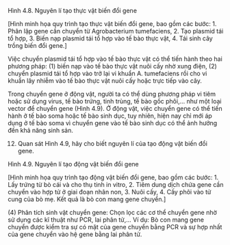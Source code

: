 Hình 4.8. Nguyên lí tạo thực vật biến đổi gene

[Hình minh họa quy trình tạo thực vật biến đổi gene, bao gồm các bước: 1. Phân lập gene cần chuyển từ Agrobacterium tumefaciens, 2. Tạo plasmid tái tổ hợp, 3. Biến nạp plasmid tái tổ hợp vào tế bào thực vật, 4. Tái sinh cây trồng biến đổi gene.]

Việc chuyển plasmid tái tổ hợp vào tế bào thực vật có thể tiến hành theo hai phương pháp:
(1) biến nạp vào tế bào thực vật nuôi cấy nhờ xung điện, (2) chuyển plasmid tái tổ hợp vào trở lại vi khuẩn A. tumefaciens rồi cho vi khuẩn lây nhiễm vào tế bào thực vật nuôi cấy hoặc trực tiếp vào cây.

Trong chuyển gene ở động vật, người ta có thể dùng phương pháp vi tiêm hoặc sử dụng virus, tế bào trứng, tinh trùng, tế bào gốc phôi,... như một loại vector để chuyển gene (Hình 4.9). Ở động vật, việc chuyển gene có thể tiến hành ở tế bào soma hoặc tế bào sinh dục, tuy nhiên, hiện nay chỉ mới áp dụng ở tế bào soma vì chuyển gene vào tế bào sinh dục có thể ảnh hưởng đến khả năng sinh sản.

12. Quan sát Hình 4.9, hãy cho biết nguyên lí của tạo động vật biến đổi gene.

Hình 4.9. Nguyên lí tạo động vật biến đổi gene

[Hình minh họa quy trình tạo động vật biến đổi gene, bao gồm các bước: 1. Lấy trứng từ bò cái và cho thụ tinh in vitro, 2. Tiêm dung dịch chứa gene cần chuyển vào hợp tử ở giai đoạn nhân non, 3. Nuôi cấy, 4. Cấy phôi vào tử cung của bò mẹ. Kết quả là bò con mang gene chuyển.]

(4) Phân tích sinh vật chuyển gene: Chọn lọc các cơ thể chuyển gene nhờ sử dụng các kĩ thuật như PCR, lai phân tử,... Ví dụ: Bò con mang gene chuyển được kiểm tra sự có mặt của gene chuyển bằng PCR và sự hợp nhất của gene chuyển vào hệ gene bằng lai phân tử.